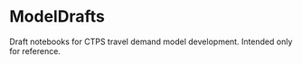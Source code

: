 # ModelDrafts
Draft notebooks for CTPS travel demand model development. Intended only for reference.

